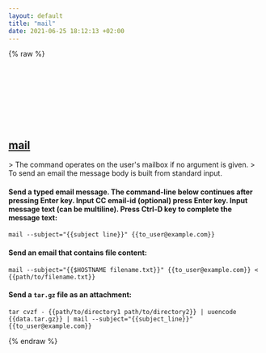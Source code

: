 ```yaml
---
layout: default
title: "mail"
date: 2021-06-25 18:12:13 +02:00
---
```

{% raw %}
<h2 id="mail">
  <a href="/en/common/mail.html">mail</a> <a href="#mail"><svg class="icon">
    <use href="/assets/images/unicode_sprite.svg#link" />
  </svg></a>
</h2>
> The command operates on the user's mailbox if no argument is given.
> To send an email the message body is built from standard input.

#### Send a typed email message. The command-line below continues after pressing Enter key. Input CC email-id (optional) press Enter key. Input message text (can be multiline). Press Ctrl-D key to complete the message text:
```shell
mail --subject="{{subject line}}" {{to_user@example.com}}
```
#### Send an email that contains file content:
```shell
mail --subject="{{$HOSTNAME filename.txt}}" {{to_user@example.com}} < {{path/to/filename.txt}}
```
#### Send a `tar.gz` file as an attachment:
```shell
tar cvzf - {{path/to/directory1 path/to/directory2}} | uuencode {{data.tar.gz}} | mail --subject="{{subject_line}}" {{to_user@example.com}}
```
{% endraw %}